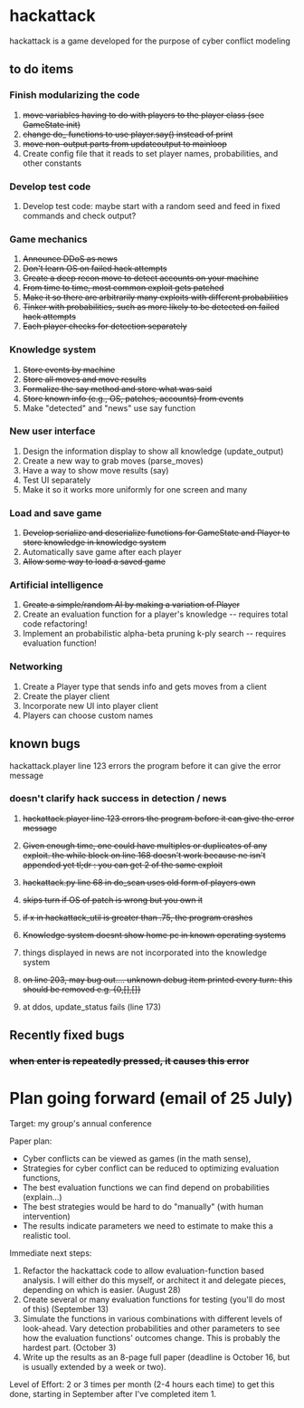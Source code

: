 # hackattack
hackattack is a game developed for the purpose of cyber conflict modeling

## to do items

### Finish modularizing the code
1. ~~move variables having to do with players to the player class (see GameState init)~~
2. ~~change do_ functions to use player.say() instead of print~~
3. ~~move non-output parts from updateoutput to mainloop~~
4. Create config file that it reads to set player names, probabilities, and other constants 

### Develop test code
1. Develop test code: maybe start with a random seed and feed in fixed commands and check output?

### Game mechanics
1. ~~Announce DDoS as news~~
2. ~~Don't learn OS on failed hack attempts~~
3. ~~Create a deep recon move to detect accounts on your machine~~
4. ~~From time to time, most common exploit gets patched~~
5. ~~Make it so there are arbitrarily many exploits with different probabilities~~
6. ~~Tinker with probabilities, such as more likely to be detected on
failed hack attempts~~
7. ~~Each player checks for detection separately~~

### Knowledge system
1. ~~Store events by machine~~
2. ~~Store all moves and move results~~
3. ~~Formalize the say method and store what was said~~
4. ~~Store known info (e.g., OS, patches, accounts) from events~~
5. Make "detected" and "news" use say function

### New user interface
1. Design the information display to show all knowledge (update_output)
2. Create a new way to grab moves (parse_moves)
3. Have a way to show move results (say)
4. Test UI separately
5. Make it so it works more uniformly for one screen and many

### Load and save game
1. ~~Develop serialize and deserialize functions for GameState and
Player to store knowledge in knowledge system~~
2. Automatically save game after each player
3. ~~Allow some way to load a saved game~~

### Artificial intelligence
1. ~~Create a simple/random AI by making a variation of Player~~
2. Create an evaluation function for a player's knowledge -- requires total code refactoring!
3. Implement an probabilistic alpha-beta pruning k-ply search -- requires evaluation function!

### Networking
1. Create a Player type that sends info and gets moves from a client
2. Create the player client
3. Incorporate new UI into player client
4. Players can choose custom names




## known bugs

hackattack.player line 123 errors the program before it can give the error message
### doesn't clarify hack success in detection / news

1. ~~hackattack.player line 123 errors the program before it can give the error message~~

2. ~~Given enough time, one could have multiples or duplicates of any exploit. the while block on line 168 doesn't work 
because ne isn't appended yet
tl;dr : you can get 2 of the same exploit~~

3. ~~hackattack.py line 68 in do_scan uses old form of players own~~
4. ~~skips turn if OS of patch is wrong but you own it~~ 
5. ~~if x in hackattack_util is greater than .75, the program crashes~~
6. ~~Knowledge system doesnt show home pc in known operating systems~~
7. things displayed in news are not incorporated into the knowledge system
8. ~~on line 203, may bug out.... unknown debug item printed every turn: this should be removed e.g. {0,[],[]}~~
9. at ddos, update_status fails (line 173)


## Recently fixed bugs

### ~~when enter is repeatedly pressed, it causes this error~~

# Plan going forward (email of 25 July)
Target: my group's annual conference

Paper plan:
* Cyber conflicts can be viewed as games (in the math sense),
* Strategies for cyber conflict can be reduced to optimizing evaluation functions,
* The best evaluation functions we can find depend on probabilities (explain...)
* The best strategies would be hard to do "manually" (with human intervention)
* The results indicate parameters we need to estimate to make this a realistic tool.

Immediate next steps:
1. Refactor the hackattack code to allow evaluation-function based analysis.  I will either do this myself, or architect it and delegate pieces, depending on which is easier. (August 28)
2. Create several or many evaluation functions for testing (you'll do most of this) (September 13)
3. Simulate the functions in various combinations with different levels of look-ahead. Vary detection probabilities and other parameters to see how the evaluation functions' outcomes change.  This is probably the hardest part.  (October 3)
4. Write up the results as an 8-page full paper (deadline is October 16, but is usually extended by a week or two).

Level of Effort: 2 or 3 times per month (2-4 hours each time) to get this done, starting in September after I've completed item 1.

